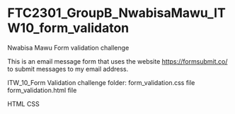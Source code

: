# FTC2301_GroupB_NwabisaMawu_ITW10_form_validaton

Nwabisa Mawu Form validation challenge

This is an email message form that uses the website https://formsubmit.co/ to submit messages to my email address.

ITW_10_Form Validation challenge folder:
form_validation.css file
form_validation.html file
 
HTML CSS
